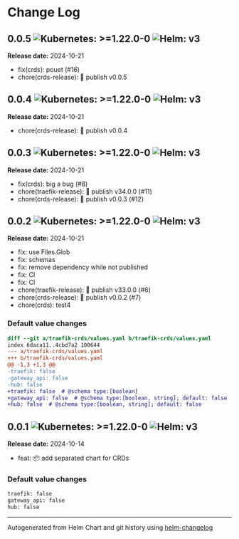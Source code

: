 # Change Log

## 0.0.5  ![Kubernetes: >=1.22.0-0](https://img.shields.io/static/v1?label=Kubernetes&message=%3E%3D1.22.0-0&color=informational&logo=kubernetes) ![Helm: v3](https://img.shields.io/static/v1?label=Helm&message=v3&color=informational&logo=helm)

**Release date:** 2024-10-21

* fix(crds): pouet (#16)
* chore(crds-release): 🚀 publish v0.0.5


## 0.0.4  ![Kubernetes: >=1.22.0-0](https://img.shields.io/static/v1?label=Kubernetes&message=%3E%3D1.22.0-0&color=informational&logo=kubernetes) ![Helm: v3](https://img.shields.io/static/v1?label=Helm&message=v3&color=informational&logo=helm)

**Release date:** 2024-10-21

* chore(crds-release): 🚀 publish v0.0.4


## 0.0.3  ![Kubernetes: >=1.22.0-0](https://img.shields.io/static/v1?label=Kubernetes&message=%3E%3D1.22.0-0&color=informational&logo=kubernetes) ![Helm: v3](https://img.shields.io/static/v1?label=Helm&message=v3&color=informational&logo=helm)

**Release date:** 2024-10-21

* fix(crds): big a bug (#8)
* chore(traefik-release): 🚀 publish v34.0.0 (#11)
* chore(crds-release): 🚀 publish v0.0.3 (#12)


## 0.0.2  ![Kubernetes: >=1.22.0-0](https://img.shields.io/static/v1?label=Kubernetes&message=%3E%3D1.22.0-0&color=informational&logo=kubernetes) ![Helm: v3](https://img.shields.io/static/v1?label=Helm&message=v3&color=informational&logo=helm)

**Release date:** 2024-10-21

* fix: use Files.Glob
* fix: schemas
* fix: remove dependency while not published
* fix: CI
* fix: CI
* chore(traefik-release): 🚀 publish v33.0.0 (#6)
* chore(crds-release): 🚀 publish v0.0.2 (#7)
* chore(crds): test4

### Default value changes

```diff
diff --git a/traefik-crds/values.yaml b/traefik-crds/values.yaml
index 6daca11..4cbd7a2 100644
--- a/traefik-crds/values.yaml
+++ b/traefik-crds/values.yaml
@@ -1,3 +1,3 @@
-traefik: false
-gateway_api: false
-hub: false
+traefik: false  # @schema type:[boolean]
+gateway_api: false  # @schema type:[boolean, string]; default: false
+hub: false  # @schema type:[boolean, string]; default: false
```

## 0.0.1  ![Kubernetes: >=1.22.0-0](https://img.shields.io/static/v1?label=Kubernetes&message=%3E%3D1.22.0-0&color=informational&logo=kubernetes) ![Helm: v3](https://img.shields.io/static/v1?label=Helm&message=v3&color=informational&logo=helm)

**Release date:** 2024-10-14

* feat: :package: add separated chart for CRDs

### Default value changes

```diff
traefik: false
gateway_api: false
hub: false
```

---
Autogenerated from Helm Chart and git history using [helm-changelog](https://github.com/mogensen/helm-changelog)
